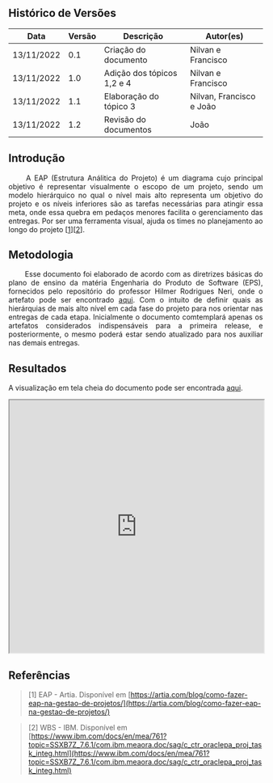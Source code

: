 ## Histórico de Versões

Data|Versão|Descrição|Autor(es)
-|-|-|-
13/11/2022|0.1| Criação do documento |Nilvan e Francisco|
13/11/2022|1.0| Adição dos tópicos 1,2 e 4 |Nilvan e Francisco|
13/11/2022|1.1| Elaboração do tópico 3 |Nilvan, Francisco e João|
13/11/2022|1.2| Revisão do documentos |João|


## Introdução
<p align="justify">&emsp;&emsp;
  A EAP (Estrutura Análitica do Projeto) é um diagrama cujo principal objetivo é representar visualmente o escopo de um projeto, sendo um modelo hierárquico no qual o nível mais alto representa um objetivo do projeto e os níveis inferiores são as tarefas necessárias para atingir essa meta, onde essa quebra em pedaços menores facilita o gerenciamento das entregas. Por ser uma ferramenta visual, ajuda os times no planejamento ao longo do projeto [<a href=./#referencias>1</a>][<a href=./#referencias>2</a>].
</p>


## Metodologia
<p align="justify">&emsp;&emsp;
  Esse documento foi elaborado de acordo com as diretrizes básicas do plano de ensino da matéria Engenharia do Produto de Software (EPS), fornecidos pelo repositório do professor Hilmer Rodrigues Neri, onde o artefato pode ser encontrado <a href="https://github.com/fga-eps-mds/A-Disciplina-MDS-EPS/blob/master/PlanosDeEnsino/EPS_Plano_de_Ensino.md">aqui</a>. Com o intuito de definir quais as hierárquias de mais alto nível em cada fase do projeto para nos orientar nas entregas de cada etapa. Inicialmente o documento comtemplará apenas os artefatos considerados indispensáveis para a primeira release, e posteriormente, o mesmo poderá estar sendo atualizado para nos auxiliar nas demais entregas.
</p>

## Resultados

A visualização em tela cheia do documento pode ser encontrada <a href="https://whimsical.com/measuresoftgran-BULfGZUDssAFb7zBE1cu6S@VsSo8s35WwMY7F9NuUnDPu">aqui</a>.

<iframe style="width: 100%; height: 500px" src="https://whimsical.com/embed/BULfGZUDssAFb7zBE1cu6S"></iframe>


## Referências

> [1] EAP - Artia. Disponível em [https://artia.com/blog/como-fazer-eap-na-gestao-de-projetos/](https://artia.com/blog/como-fazer-eap-na-gestao-de-projetos/)

> [2] WBS - IBM. Disponível em [https://www.ibm.com/docs/en/mea/761?topic=SSXB7Z_7.6.1/com.ibm.meaora.doc/sag/c_ctr_oraclepa_proj_task_integ.html](https://www.ibm.com/docs/en/mea/761?topic=SSXB7Z_7.6.1/com.ibm.meaora.doc/sag/c_ctr_oraclepa_proj_task_integ.html)
